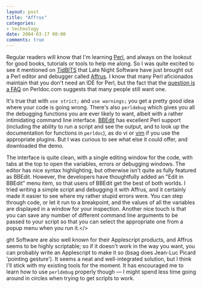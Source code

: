```yaml
---
layout: post
title: "Affrus"
categories:
- technology
date: 2004-03-17 00:00
comments: true
---
```


<p>Regular readers will know that I'm learning <a href="http://www.perl.org/" title="Perl.org">Perl</a>, and always on the lookout for good books, tutorials or tools to help me along. So I was quite excited to see it mentioned on <a href="http://www.tidbits.com" title="TidBITS - a great online Mac magazine">TidBITS</a> that Late Night Software have just brought out a Perl editor and debugger called <a href="http://www.latenightsw.com/affrus/index.html" title="Late Night Software - Affrus">Affrus</a>. I know that many Perl aficionados maintain that you don't need an IDE for Perl, but the fact that the <a href="http://www.perldoc.com/perl5.8.0/pod/perlfaq3.html#top" title="Is there an IDE or Windows Perl Editor?">question is a FAQ</a> on Perldoc.com suggests that many people still want one.</p>

<p>It's true that with <code>use strict;</code> and <code>use warnings;</code> you get a pretty good idea where your code is going wrong. There's also <code>perldebug</code> which gives you all the debugging functions you are ever likely to want, albeit with a rather intimidating command line interface. <a href="http://www.barebones.com/products/bbedit/index.shtml" title="BBEdit product page">BBEdit</a> has excellent Perl support (including the ability to run a script and see the output, and to look up the documentation for functions in <code>perldoc</code>), as do vi or <a href="http://www.vim.org/" title="Vim Online">vim</a> if you use the appropriate plugins. But I was curious to see what else it could offer, and downloaded the demo.

The interface is quite clean, with a single editing window for the code, with tabs at the top to open the variables, errors or debugging windows. The editor has nice syntax highlighting, but otherwise isn't quite as fully featured as BBEdit. However, the developers have thoughtfully added an "Edit in BBEdit" menu item, so that users of BBEdit get the best of both worlds. I tried writing a simple script and debugging it with Affrus, and it certainly made it easier to see where my rather stupid errors were. You can step through code, or let it run to a breakpoint, and the values of all the variables are displayed in a window for your inspection. Another nice touch is that you can save any number of different command line arguments to be passed to your script so that you can select the appropriate one from a popup menu when you run it.</></p>

<p>ght Software are also well known for their Applescript products, and Affrus seems to be highly scriptable; so if it doesn't work in the way you want, you can probably write an Applescript to make it so (bsag does Jean-Luc Picard 'pointing gesture'). It seems a neat and well-integrated solution, but I think I'll stick with my existing tools for the moment. It has encouraged me to learn how to use <code>perldebug</code> properly though &mdash; I might spend less time going around in circles when trying to get scripts to work.</p>

